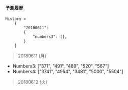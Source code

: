 #### 予測履歴

```
History =
    {
        "20180611":
        {
            "numbers3": [],
        }
    }
```

> 20180611 (月)
- Numbers3: ["371", "491", "489", "520", "567"] 
- Numbers4: ["3741", "4954", "3481", "5000", "5504"]

> 20180612 (火)